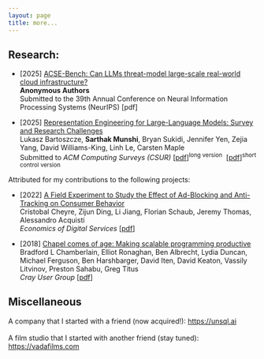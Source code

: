 ```yaml
---
layout: page
title: more...
---
```


## Research:

* [2025] <ins>ACSE-Bench: Can LLMs threat-model large-scale real-world cloud infrastructure?</ins> <br /> __Anonymous Authors__ <br /> Submitted to the 39th Annual Conference on Neural Information Processing Systems (NeurIPS) [pdf]
  
* [2025] <ins>Representation Engineering for Large-Language Models: Survey and Research Challenges</ins> <br/> Lukasz Bartoszcze, __Sarthak Munshi__, Bryan Sukidi, Jennifer Yen, Zejia Yang, David Williams-King, Linh Le, Carsten Maple<br/> Submitted to _ACM Computing Surveys (CSUR)_ [<a href="https://arxiv.org/abs/2502.17601">pdf</a>]<sup>long version</sup>&nbsp;&nbsp;[<a href="https://arxiv.org/abs/2502.17601">pdf</a>]<sup>short control version</sup>
  
Attributed for my contributions to the following projects:
* [2022] <ins>A Field Experiment to Study the Effect of Ad-Blocking and Anti-Tracking on Consumer Behavior</ins> <br />Cristobal Cheyre, Zijun Ding, Li Jiang, Florian Schaub, Jeremy Thomas, Alessandro Acquisti<br /> _Economics of Digital Services_
 [<a href="https://www.law.upenn.edu/live/files/12361-a-field-experiment-to-study-the-effect-of">pdf</a>]

* [2018] <ins>Chapel comes of age: Making scalable programming productive</ins> <br /> Bradford L Chamberlain, Elliot Ronaghan, Ben Albrecht, Lydia Duncan, Michael Ferguson, Ben Harshbarger, David Iten, David Keaton, Vassily Litvinov, Preston Sahabu, Greg Titus<br /> _Cray User Group_ [<a href="https://chapel-lang.org/publications/cug2018-chapel.pdf">pdf</a>]

## Miscellaneous
A company that I started with a friend (now acquired!): <a href='https://unsql.ai'>https://unsql.ai</a><br /><br />
A film studio that I started with another friend (stay tuned): <a href='https://vadafilms.com'>https://vadafilms.com</a>


<!--
Few open-source projects:
-  vibe coded <a href='https://terms.ninja'>terms.ninja</a>
-  wrote the <a href='https://chapel-lang.org/docs/modules/packages/Crypto.html'>crypto stdlib</a> for Chapel
-  contributed evals to UK AISI's <a href='https://github.com/UKGovernmentBEIS/inspect_ai'>inspect AI framwork
-->

<!--
<h2>Press</h2>
<ul>
  <li><a href="https://nyweekly.com/tech/the-hidden-heroes-of-ai-keeping-your-data-safe-in-the-age-of-machine-learning/" target="_blank">The Hidden Heroes of AI: Keeping Your Data Safe in the Age of Machine Learning</a><br><em>New York Weekly</em></li>
  <li><a href="https://beforeitsnews.com/business/2024/12/what-do-experts-have-to-say-about-ai-safety-3744192.html" target="_blank">What Do Experts Have To Say About AI Safety?</a><br><em>Before It's News</em></li>
  <li><a href="https://www.msn.com/en-us/news/technology/how-artificial-intelligence-is-rapidly-changing-cybersecurity-according-to-project-security-engineer-sarthak-munshi/ar-AA1t4AkI" target="_blank">How Artificial Intelligence Is Rapidly Changing Cybersecurity</a><br><em>MSN</em></li>
  <li><a href="https://www.newsbreak.com/news/3621862378760-how-to-stay-cyber-safe-while-traveling-according-to-tech-expert-sarthak-munshi" target="_blank">How To Stay Cyber Safe While Traveling</a><br><em>NewsBreak</em></li>
  <li><a href="https://www.thehindu.com/features/kids/play-the-numbers-game/article2888602.ece" target="_blank">Play the numbers game</a><br><em>The Hindu</em></li>
</ul>
<h2>Talks</h2>
<ul>
  <li><a href="https://www.youtube.com/watch?v=8gZSfT4y44w" target="_blank">Research Talk: Tightly CCA-Secure Encryption Without Pairings </a><br><em>Stanford Scholar</em></li>
</ul>
-->
